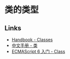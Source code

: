 # 类的类型

## Links

- [Handbook - Classes](http://www.typescriptlang.org/docs/handbook/classes.html)
- [中文手册 - 类](https://zhongsp.gitbooks.io/typescript-handbook/content/doc/handbook/Classes.html)
- [ECMAScript 6 入门 - Class]

[ECMAScript 6 入门 - Class]: http://es6.ruanyifeng.com/#docs/class

